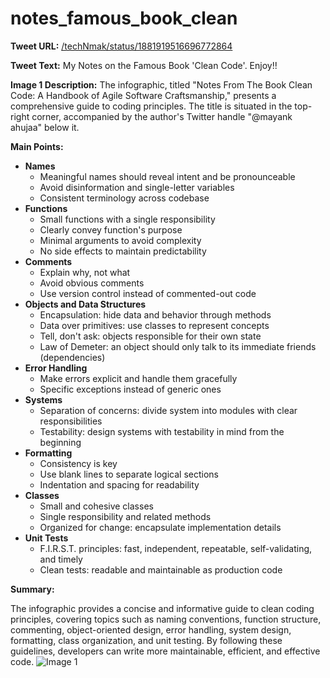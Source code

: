 # notes_famous_book_clean

**Tweet URL:** [/techNmak/status/1881919516696772864](/techNmak/status/1881919516696772864)

**Tweet Text:** My Notes on the Famous Book 'Clean Code'. Enjoy!!

**Image 1 Description:** The infographic, titled "Notes From The Book Clean Code: A Handbook of Agile Software Craftsmanship," presents a comprehensive guide to coding principles. The title is situated in the top-right corner, accompanied by the author's Twitter handle "@mayank ahujaa" below it.

**Main Points:**

* **Names**
	+ Meaningful names should reveal intent and be pronounceable
	+ Avoid disinformation and single-letter variables
	+ Consistent terminology across codebase
* **Functions**
	+ Small functions with a single responsibility
	+ Clearly convey function's purpose
	+ Minimal arguments to avoid complexity
	+ No side effects to maintain predictability
* **Comments**
	+ Explain why, not what
	+ Avoid obvious comments
	+ Use version control instead of commented-out code
* **Objects and Data Structures**
	+ Encapsulation: hide data and behavior through methods
	+ Data over primitives: use classes to represent concepts
	+ Tell, don't ask: objects responsible for their own state
	+ Law of Demeter: an object should only talk to its immediate friends (dependencies)
* **Error Handling**
	+ Make errors explicit and handle them gracefully
	+ Specific exceptions instead of generic ones
* **Systems**
	+ Separation of concerns: divide system into modules with clear responsibilities
	+ Testability: design systems with testability in mind from the beginning
* **Formatting**
	+ Consistency is key
	+ Use blank lines to separate logical sections
	+ Indentation and spacing for readability
* **Classes**
	+ Small and cohesive classes
	+ Single responsibility and related methods
	+ Organized for change: encapsulate implementation details
* **Unit Tests**
	+ F.I.R.S.T. principles: fast, independent, repeatable, self-validating, and timely
	+ Clean tests: readable and maintainable as production code

**Summary:**

The infographic provides a concise and informative guide to clean coding principles, covering topics such as naming conventions, function structure, commenting, object-oriented design, error handling, system design, formatting, class organization, and unit testing. By following these guidelines, developers can write more maintainable, efficient, and effective code.
![Image 1](./image_1.jpg)
